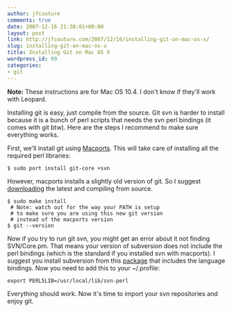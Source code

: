 ```yaml
---
author: jfcouture
comments: true
date: 2007-12-16 21:38:01+00:00
layout: post
link: http://jfcouture.com/2007/12/16/installing-git-on-mac-os-x/
slug: installing-git-on-mac-os-x
title: Installing Git on Mac OS X
wordpress_id: 99
categories:
- git
---
```


**Note:** These instructions are for Mac OS 10.4. I don't know if they'll work with Leopard.





Installing git is easy, just compile from the source. Git svn is harder to install because it is a bunch of perl scripts that needs the svn perl bindings (it comes with git btw). Here are the steps I recommend to make sure everything works.





First, we'll install git using [Macports](http://www.macports.org/). This will take care of installing all the required perl libraries:




    
    
    $ sudo port install git-core +svn
    





However, macports installs a slightly old version of git. So I suggest [downloading](http://git.or.cz/) the latest and compiling from source.




    
    
    $ sudo make install
     # Note: watch out for the way your PATH is setup 
     # to make sure you are using this new git version
     # instead of the macports version
    $ git --version
    





Now if you try to run git svn, you might get an error about it not finding SVN/Core.pm. That means your version of subversion does not include the perl bindings (which is the standard if you installed svn with macports). I suggest you install subversion from this [package](http://downloads.open.collab.net/binaries.html) that includes the language bindings. Now you need to add this to your ~/.profile:




    
    export PERL5LIB=/usr/local/lib/svn-perl





Everything should work. Now it's time to import your svn repositories and enjoy git.
